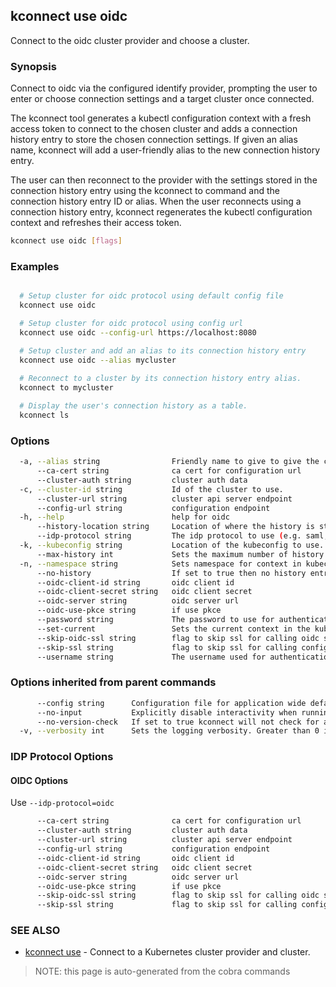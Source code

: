 ## kconnect use oidc

Connect to the oidc cluster provider and choose a cluster.

### Synopsis


Connect to oidc via the configured identify provider, prompting the user to enter
or choose connection settings and a target cluster once connected.

The kconnect tool generates a kubectl configuration context with a fresh access
token to connect to the chosen cluster and adds a connection history entry to
store the chosen connection settings.  If given an alias name, kconnect will add
a user-friendly alias to the new connection history entry.

The user can then reconnect to the provider with the settings stored in the
connection history entry using the kconnect to command and the connection history
entry ID or alias.  When the user reconnects using a connection history entry,
kconnect regenerates the kubectl configuration context and refreshes their access
token.


```bash
kconnect use oidc [flags]
```

### Examples

```bash

  # Setup cluster for oidc protocol using default config file
  kconnect use oidc

  # Setup cluster for oidc protocol using config url
  kconnect use oidc --config-url https://localhost:8080

  # Setup cluster and add an alias to its connection history entry
  kconnect use oidc --alias mycluster
  
  # Reconnect to a cluster by its connection history entry alias.
  kconnect to mycluster

  # Display the user's connection history as a table.
  kconnect ls

```

### Options

```bash
  -a, --alias string                Friendly name to give to give the connection
      --ca-cert string              ca cert for configuration url
      --cluster-auth string         cluster auth data
  -c, --cluster-id string           Id of the cluster to use.
      --cluster-url string          cluster api server endpoint
      --config-url string           configuration endpoint
  -h, --help                        help for oidc
      --history-location string     Location of where the history is stored. (default "$HOME/.kconnect/history.yaml")
      --idp-protocol string         The idp protocol to use (e.g. saml, aad). See flags additional flags for the protocol.
  -k, --kubeconfig string           Location of the kubeconfig to use. (default "$HOME/.kube/config")
      --max-history int             Sets the maximum number of history items to keep (default 100)
  -n, --namespace string            Sets namespace for context in kubeconfig
      --no-history                  If set to true then no history entry will be written
      --oidc-client-id string       oidc client id
      --oidc-client-secret string   oidc client secret
      --oidc-server string          oidc server url
      --oidc-use-pkce string        if use pkce
      --password string             The password to use for authentication
      --set-current                 Sets the current context in the kubeconfig to the selected cluster (default true)
      --skip-oidc-ssl string        flag to skip ssl for calling oidc server
      --skip-ssl string             flag to skip ssl for calling config url
      --username string             The username used for authentication
```

### Options inherited from parent commands

```bash
      --config string      Configuration file for application wide defaults. (default "$HOME/.kconnect/config.yaml")
      --no-input           Explicitly disable interactivity when running in a terminal
      --no-version-check   If set to true kconnect will not check for a newer version
  -v, --verbosity int      Sets the logging verbosity. Greater than 0 is debug and greater than 9 is trace.
```

### IDP Protocol Options

#### OIDC Options

Use `--idp-protocol=oidc`

```bash
      --ca-cert string              ca cert for configuration url
      --cluster-auth string         cluster auth data
      --cluster-url string          cluster api server endpoint
      --config-url string           configuration endpoint
      --oidc-client-id string       oidc client id
      --oidc-client-secret string   oidc client secret
      --oidc-server string          oidc server url
      --oidc-use-pkce string        if use pkce
      --skip-oidc-ssl string        flag to skip ssl for calling oidc server
      --skip-ssl string             flag to skip ssl for calling config url
```

### SEE ALSO

* [kconnect use](use.md)	 - Connect to a Kubernetes cluster provider and cluster.


> NOTE: this page is auto-generated from the cobra commands
